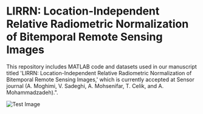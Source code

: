 # LIRRN: Location-Independent Relative Radiometric Normalization of Bitemporal Remote Sensing Images

This repository includes MATLAB code and datasets used in our manuscript titled 'LIRRN: Location-Independent Relative Radiometric Normalization of Bitemporal Remote Sensing Images,' which is currently accepted at Sensor journal (A. Moghimi, V. Sadeghi, A. Mohsenifar, T. Celik, and A. Mohammadzadeh).".

![Test Image](https://github.com/ArminMoghimi/LRRN/blob/main/Screenshot%202024-02-23%20225525.jpg)
